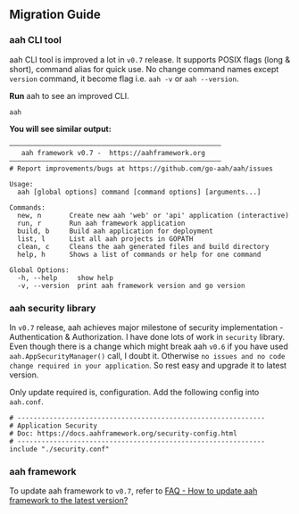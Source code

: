 ## Migration Guide


### aah CLI tool
aah CLI tool is improved a lot in `v0.7` release. It supports POSIX flags (long & short), command alias for quick use. No change command names except `version` command, it become flag i.e. `aah -v` or `aah --version`.

**Run** aah to see an improved CLI.
```
aah
```

**You will see similar output:**
```
–––––––––––––––––––––––––––––––––––––––––––––––––––––
   aah framework v0.7 -  https://aahframework.org
–––––––––––––––––––––––––––––––––––––––––––––––––––––
# Report improvements/bugs at https://github.com/go-aah/aah/issues

Usage:
  aah [global options] command [command options] [arguments...]

Commands:
  new, n       Create new aah 'web' or 'api' application (interactive)
  run, r       Run aah framework application
  build, b     Build aah application for deployment
  list, l      List all aah projects in GOPATH
  clean, c     Cleans the aah generated files and build directory
  help, h      Shows a list of commands or help for one command

Global Options:
  -h, --help     show help
  -v, --version  print aah framework version and go version
```

### aah security library

In `v0.7` release, aah achieves major milestone of security implementation - Authentication & Authorization. I have done lots of work in `security` library. Even though there is a change which might break aah `v0.6` if you
have used `aah.AppSecurityManager()` call, I doubt it. Otherwise `no issues and no code change required in your application`. So rest easy and upgrade it to latest version.

Only update required is, configuration. Add the following config into `aah.conf`.
```
# --------------------------------------------------------------
# Application Security
# Doc: https://docs.aahframework.org/security-config.html
# --------------------------------------------------------------
include "./security.conf"
```

### aah framework

To update aah framework to `v0.7`, refer to [FAQ - How to update aah framework to the latest version?](/faq.html?#how-to-update-aah-framework-to-the-latest-version)

